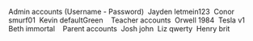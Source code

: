 Admin accounts (Username - Password)&nbsp;
Jayden letmein123&nbsp;
Conor smurf01&nbsp;
Kevin defaultGreen&nbsp;
&nbsp;
Teacher accounts&nbsp;
Orwell 1984&nbsp;
Tesla v1&nbsp;
Beth immortal&nbsp;
&nbsp;
Parent accounts&nbsp;
Josh john&nbsp;
Liz qwerty&nbsp;
Henry brit&nbsp;
